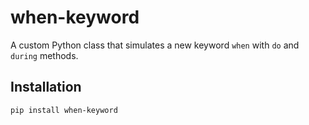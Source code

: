 # when-keyword

A custom Python class that simulates a new keyword `when` with `do` and `during` methods.

## Installation

```bash
pip install when-keyword